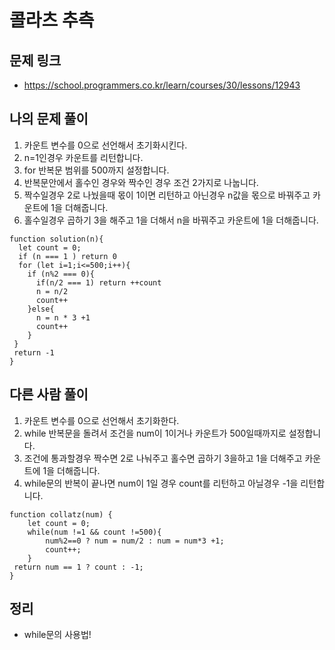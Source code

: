 # 콜라츠 추측

## 문제 링크 

- https://school.programmers.co.kr/learn/courses/30/lessons/12943

## 나의 문제 풀이

1. 카운트 변수를 0으로 선언해서 초기화시킨다.
2. n=1인경우 카운트를 리턴합니다.
3. for 반복문 범위를 500까지 설정합니다. 
4. 반복문안에서 홀수인 경우와 짝수인 경우 조건 2가지로 나눕니다.
5. 짝수일경우 2로 나눴을때 몫이 1이면 리턴하고 아닌경우 n값을 몫으로 바꿔주고 카운트에 1을 더해줍니다.
6. 홀수일경우 곱하기 3을 해주고 1을 더해서 n을 바꿔주고 카운트에 1을 더해줍니다.

```Js
function solution(n){
  let count = 0;
  if (n === 1 ) return 0
  for (let i=1;i<=500;i++){
    if (n%2 === 0){
      if(n/2 === 1) return ++count
      n = n/2
      count++
    }else{
      n = n * 3 +1
      count++
    } 
 }
 return -1
}
```


## 다른 사람 풀이

1. 카운트 변수를 0으로 선언해서 초기화한다.
2. while 반복문을 돌려서 조건을 num이 1이거나 카운트가 500일때까지로 설정합니다.
3. 조건에 통과할경우 짝수면 2로 나눠주고 홀수면 곱하기 3을하고 1을 더해주고 카운트에 1을 더해줍니다.
4. while문의 반복이 끝나면 num이 1일 경우 count를 리턴하고 아닐경우 -1을 리턴합니다.

```Js
function collatz(num) {
    let count = 0;
    while(num !=1 && count !=500){
        num%2==0 ? num = num/2 : num = num*3 +1;
        count++;
    }
 return num == 1 ? count : -1;
}
```

## 정리 

- while문의 사용법! 
